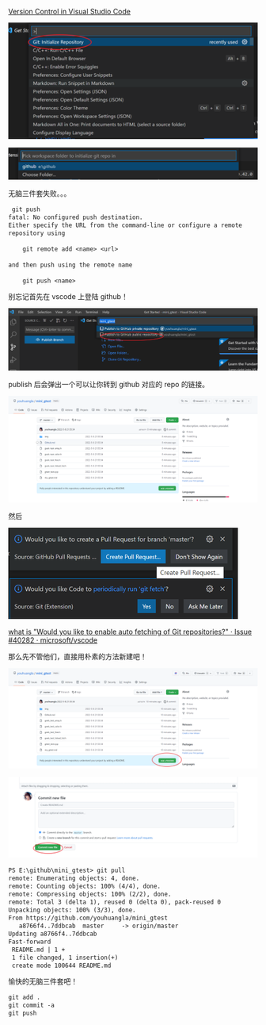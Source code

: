 [Version Control in Visual Studio Code](https://code.visualstudio.com/docs/editor/versioncontrol)

![image-20220508214746820](img/image-20220508214746820.png)

![image-20220508215122770](img/image-20220508215122770.png)

无脑三件套失败。。。

```shell
 git push
fatal: No configured push destination.
Either specify the URL from the command-line or configure a remote repository using

    git remote add <name> <url>

and then push using the remote name

    git push <name>
```

别忘记首先在 vscode 上登陆 github！

![image-20220508215557397](img/image-20220508215557397.png)

publish 后会弹出一个可以让你转到 github 对应的 repo 的链接。

![image-20220508220224812](img/image-20220508220224812.png)

然后

<img src="img/image-20220508220108564.png" alt="image-20220508220108564" style="zoom: 50%;" />



[what is "Would you like to enable auto fetching of Git repositories?" · Issue \#40282 · microsoft/vscode](https://github.com/microsoft/vscode/issues/40282)

那么先不管他们，直接用朴素的方法新建吧！

![image-20220508220335740](img/image-20220508220335740.png)

<img src="img/image-20220508220402535.png" alt="image-20220508220402535" style="zoom:50%;" />

```shell
PS E:\github\mini_gtest> git pull 
remote: Enumerating objects: 4, done.
remote: Counting objects: 100% (4/4), done.
remote: Compressing objects: 100% (2/2), done.
remote: Total 3 (delta 1), reused 0 (delta 0), pack-reused 0
Unpacking objects: 100% (3/3), done.
From https://github.com/youhuangla/mini_gtest
   a8766f4..7ddbcab  master     -> origin/master
Updating a8766f4..7ddbcab
Fast-forward
 README.md | 1 +
 1 file changed, 1 insertion(+)
 create mode 100644 README.md
```

愉快的无脑三件套吧！

```shell
git add .
git commit -a
git push
```

